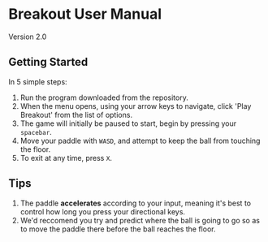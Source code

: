 # Breakout User Manual 

Version 2.0

## Getting Started

In 5 simple steps:  
1. Run the program downloaded from the repository.  
2. When the menu opens, using your arrow keys to navigate, click 'Play Breakout' from the list of options.  
3. The game will initially be paused to start, begin by pressing your `spacebar`.
4. Move your paddle with `WASD`, and attempt to keep the ball from touching the floor. 
5. To exit at any time, press `X`.  
  

## Tips

1. The paddle **accelerates** according to your input, meaning it's best to control how long you press your directional keys.
2. We'd reccomend you try and predict where the ball is going to go so as to move the paddle there before the ball reaches the floor.  
